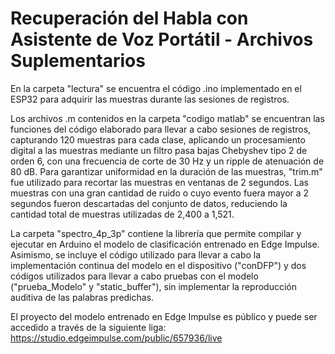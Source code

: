 # Recuperación del Habla con Asistente de Voz Portátil - Archivos Suplementarios

En la carpeta "lectura" se encuentra el código .ino implementado en el ESP32 para adquirir las muestras durante las sesiones de registros.

Los archivos .m contenidos en la carpeta "codigo matlab" se encuentran las funciones del código elaborado para llevar a cabo sesiones de registros, capturando 120 muestras para cada clase, aplicando un procesamiento digital a las muestras mediante un filtro pasa bajas Chebyshev tipo 2 de orden 6, con una frecuencia de corte de 30 Hz y un ripple de atenuación de 80 dB. Para garantizar uniformidad en la duración de las muestras, "trim.m" fue utilizado para recortar las muestras en ventanas de 2 segundos. Las muestras con una gran cantidad de ruido o cuyo evento fuera mayor a 2 segundos fueron descartadas del conjunto de datos, reduciendo la cantidad total de muestras utilizadas de 2,400 a 1,521. 

La carpeta "spectro_4p_3p" contiene la librería que permite compilar y ejecutar en Arduino el modelo de clasificación entrenado en Edge Impulse. Asimismo, se incluye el código utilizado para llevar a cabo la implementación continua del modelo en el dispositivo ("conDFP") y dos códigos utilizados para llevar a cabo pruebas con el modelo ("prueba_Modelo" y "static_buffer"), sin implementar la reproducción auditiva de las palabras predichas.

El proyecto del modelo entrenado en Edge Impulse es público y puede ser accedido a través de la siguiente liga:
https://studio.edgeimpulse.com/public/657936/live

